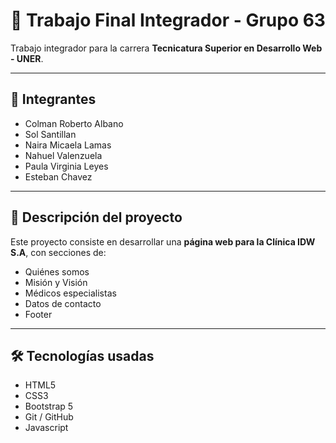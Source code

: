# 🏥 Trabajo Final Integrador - Grupo 63

Trabajo integrador para la carrera **Tecnicatura Superior en Desarrollo Web - UNER**.

---

## 👥 Integrantes
- Colman Roberto Albano
- Sol Santillan
- Naira Micaela Lamas
- Nahuel Valenzuela
- Paula Virginia Leyes
- Esteban Chavez

---

## 📄 Descripción del proyecto
Este proyecto consiste en desarrollar una **página web para la Clínica IDW S.A**, con secciones de:

- Quiénes somos
- Misión y Visión
- Médicos especialistas
- Datos de contacto
- Footer 

---

## 🛠 Tecnologías usadas
- HTML5
- CSS3
- Bootstrap 5
- Git / GitHub
- Javascript
